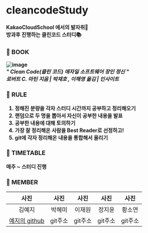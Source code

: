 cleancodeStudy
======
<b>KakaoCloudSchool<b> 에서의 발자취🐾  
방과후 진행하는 클린코드 스터디📚


### 🐾 BOOK
![image](https://user-images.githubusercontent.com/54930365/175463123-9eef299c-8ddc-4140-b0c1-c040a377fca7.png)  
*" Clean Code(클린 코드) 애자일 소프트웨어 장인 정신 "*  
*로버트 C. 마틴 지음 | 박재호 , 이해영 옮김 | 인사이트*


### 🐾 RULE
1. 정해진 분량을 각자 스터디 시간까지 공부하고 정리해오기
2. 랜덤으로 두 명을 뽑아서 자신이 공부한 내용을 발표
3. 공부한 내용에 대해 토의하기
4. 가장 잘 정리해온 사람을 Best Reader로 선정하고! 
5. git에 각자 정리해온 내용을 통합해서 올리기


### 🐾 TIMETABLE
매주 ~ 스터디 진행



### 🐾 MEMBER  
|                    사진                     |   사진    |   사진   |   사진   |   사진   |
|:-----------------------------------------:|:-------:|:------:|:------:|:------:|
|                    김예지                    |   박혜미   |  이재원   |  정지윤   |  황소연   |
|  [예지의 github](https://github.com/2214yj)  |  git주소  | git주소  | git주소  | git주소  |